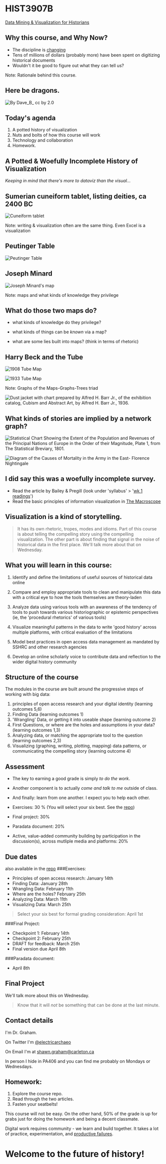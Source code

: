 # HIST3907B
[Data Mining & Visualization for Historians](https://github.com/hist3907b-winter2015)



## Why this course, and Why Now?

+ The discipline is [changing](http://www.historians.org/teaching-and-learning/current-projects/tuning/history-discipline-core)
+ Tens of millions of dollars (probably more) have been spent on digitizing historical documents
+ Wouldn't it be good to figure out what they can tell us?

Note: Rationale behind this course.


## Here be dragons.
![By Dave_B_ cc by 2.0](https://farm5.staticflickr.com/4134/4762372277_4e01e3437f_m.jpg "'Here be dragons' by Davidlohr Bueso, cc by 2.0")


## Today's agenda
1. A potted history of visualization
2. Nuts and bolts of how this course will work
3. Technology and collaboration
4. Homework.



## A Potted & Woefully Incomplete History of Visualization

_Keeping in mind that there's more to dataviz than the visual..._


## Sumerian cuneiform tablet, listing deities, ca 2400 BC
![Cuneiform tablet](http://upload.wikimedia.org/wikipedia/commons/e/e1/Sumerian_MS2272_2400BC.jpg)

Note: writing & visualization often are the same thing. Even Excel is a visualization


## Peutinger Table
![Peutinger Table](http://upload.wikimedia.org/wikipedia/commons/4/42/Tabula_Peutinger_by_Scheyb_-_Sheet_2.jpg)


## Joseph Minard
![Joseph Minard's map](https://upload.wikimedia.org/wikipedia/commons/2/29/Minard.png "Figurative Map of the successive losses in men of the French Army in the Russian campaign 1812-1813. Drawn up by M. Minard, Inspector General of Bridges and Roads in retirement. Paris, November 20, 1869.")

Note: maps and what kinds of knowledge they privilege


## What do those two maps do?
+ what kinds of knowledge do they privilege?

+ what kinds of things can be _known_ via a map?

+ what are some lies built into maps?  (think in terms of rhetoric)


## Harry Beck and the Tube
![1908 Tube Map](http://upload.wikimedia.org/wikipedia/commons/b/b4/Tube_map_1908.jpg)


![1933 Tube Map](http://britton.disted.camosun.bc.ca/beck_map.jpg)

Note: Graphs of the Maps-Graphs-Trees triad


![ Dust jacket with chart prepared by Alfred H. Barr Jr., of the exhibition catalog, Cubism and Abstract Art, by Alfred H. Barr Jr., 1936.](http://www.jeffersonbailey.com/wp-content/uploads/2014/12/figure_11.jpg)


## What kinds of stories are implied by a network graph?


![Statistical Chart Showing the Extent of the Population and Revenues of the Principal Nations of Europe in the Order of their Magnitude, Plate 1, from The Statistical Breviary, 1801.](http://www.jeffersonbailey.com/wp-content/uploads/2014/12/figure_2.png)


![Diagram of the Causes of Mortality in the Army in the East- Florence Nightingale](http://upload.wikimedia.org/wikipedia/commons/1/17/Nightingale-mortality.jpg)


## I did say this was a woefully incomplete survey.
+ Read the article by Bailey & Pregill (look under 'syllabus' > '[wk 1 readings](https://github.com/hist3907b-winter2015/syllabus/blob/master/wk1-readings.md)')
+ Read the basic principles of information visualization in [The Macroscope](http://www.themacroscope.org/?page_id=469)


## Visualization is a kind of storytelling.
> It has its own rhetoric, tropes, modes and idioms. Part of this course is about telling the compelling story using the compelling visualization. 
> The other part is about finding that signal in the noise of historical data in the first place. We'll talk more about that on Wednesday.



## What you will learn in this course:
1. Identify and define the limitations of useful sources of historical data online
2. Compare and employ appropriate tools to clean and manipulate this data with a critical eye to how the tools themselves are theory-laden
3. Analyze data using various tools with an awareness of the tendency of tools to push towards various historiographic or epistemic perspectives (ie, the 'procedural rhetorics' of various tools)


4. Visualize meaningful patterns in the data to write 'good history' across multiple platforms, with critical evaluation of the limitations
5. Model best practices in open access data management as mandated by SSHRC and other research agencies
6. Develop an online scholarly voice to contribute data and reflection to the wider digital history community


## Structure of the course

The modules in the course are built around the progressive steps of working with big data:

1. principles of open access research and your digital identity (learning outcomes 5,6)
2. Finding Data (learning outcomes 1)
3. 'Wrangling' Data, or getting it into useable shape (learning outcome 2)
4. First Questions, or where are the holes and assumptions in your data? (learning outcomes 1,3)
5. Analyzing data, or matching the appropriate tool to the question (learning outcomes 2,3)
6. Visualizing (graphing, writing, plotting, mapping) data patterns, or communicating the compelling story (learning outcome 4)



## Assessment
+ The key to earning a good grade is simply _to do the work_.

+ Another component is to actually *come and talk to me* outside of class.

+ And finally: learn from one another. I expect you to help each other.


+ Exercises: 30 %   (You will select your six best. See the [repo](https://github.com/hist3907b-winter2015))
+ Final project: 30%
+ Paradata document: 20%
+ Active, value-added community building by participation in the discussion(s), across mutliple media and platforms: 20%


## Due dates
also available in the [repo](https://github.com/hist3907b-winter2015/syllabus/blob/master/table%20of%20due%20dates.md)
###Exercises:
+ Principles of open access research: January 14th
+ Finding Data: January 28th
+ Wrangling Data: February 11th
+ Where are the holes? February 25th
+ Analyzing Data: March 11th
+ Visualizing Data: March 25th

> Select your six best for formal grading consideration: April 1st


###Final Project:
+ Checkpoint 1: February 14th
+ Checkpoint 2: February 25th
+ DRAFT for feedback: March 25th
+ Final version due April 8th


###Paradata document:
+ April 8th



## Final Project
We'll talk more about this on Wednesday.
> Know that it will *not* be something that can be done at the last minute.


## Contact details

I'm Dr. Graham.

On Twitter I'm [@electricarchaeo](http://twitter.com/electricarchaeo)

On Email I'm at shawn.graham@carleton.ca

In person I hide in PA406 and you can find me probably on Mondays or Wednesdays.



## Homework:
1. Explore the course repo.
2. Read through the two articles.
3. Fasten your seatbelts!

This course will not be easy. On the other hand, 50% of the grade is up for grabs just for doing the homework and being a decent classmate. 

Digital work requires community - we learn and build together. It takes a lot of practice, experimentation, and [productive failures](http://electricarchaeology.ca/2012/05/18/how-i-lost-the-crowd-a-tale-of-sorrow-and-hope/).


# Welcome to the future of history!

